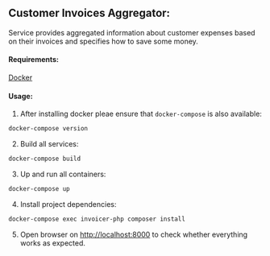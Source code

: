 Customer Invoices Aggregator:
-----------------------------

Service provides aggregated information about
customer expenses based on their invoices and
specifies how to save some money.


#### Requirements:

[Docker](https://www.docker.com/)

#### Usage:
1. After installing docker pleae ensure that `docker-compose` is also available:
```bash
docker-compose version
```

2. Build all services:
```bash
docker-compose build
```

3. Up and run all containers:
```bash
docker-compose up
```

4. Install project dependencies:
```bash
docker-compose exec invoicer-php composer install
```

5. Open browser on [http://localhost:8000](http://localhost:8000) to check whether
everything works as expected.

